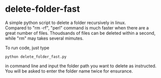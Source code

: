 # delete-folder-fast
A simple python script to delete a folder recursively in linux.  
Compared to "rm -rf", "perl" command is much faster when there are a great number of files. 
Thoudsands of files can be deleted within a second, while "rm" may takes several mimutes.  

To run code, just type 
```
python delete_folder_fast.py 
```
in command line and input the folder path you want to delete as instructed. You will be asked to enter the folder name twice for ensurance.

